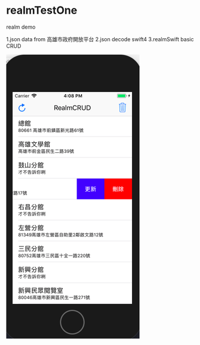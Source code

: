 # realmTestOne
realm demo


1.json data from 高雄市政府開放平台
2.json decode swift4 
3.realmSwift basic CRUD


 ![image](https://github.com/kiddchantw/realmTestOne/blob/master/螢幕快照%202017-11-06%20下午4.08.44.png)

